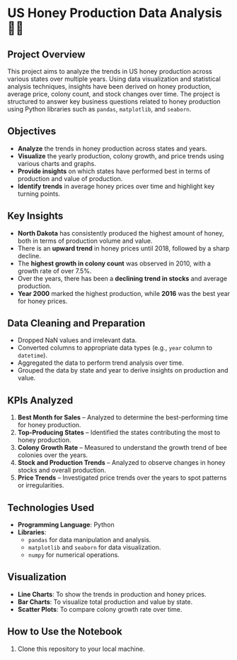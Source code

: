 # US Honey Production Data Analysis 🐝🍯

## Project Overview

This project aims to analyze the trends in US honey production across various states over multiple years. Using data visualization and statistical analysis techniques, insights have been derived on honey production, average price, colony count, and stock changes over time. The project is structured to answer key business questions related to honey production using Python libraries such as `pandas`, `matplotlib`, and `seaborn`.

## Objectives

- **Analyze** the trends in honey production across states and years.
- **Visualize** the yearly production, colony growth, and price trends using various charts and graphs.
- **Provide insights** on which states have performed best in terms of production and value of production.
- **Identify trends** in average honey prices over time and highlight key turning points.

## Key Insights

- **North Dakota** has consistently produced the highest amount of honey, both in terms of production volume and value.
- There is an **upward trend** in honey prices until 2018, followed by a sharp decline.
- The **highest growth in colony count** was observed in 2010, with a growth rate of over 7.5%.
- Over the years, there has been a **declining trend in stocks** and average production.
- **Year 2000** marked the highest production, while **2016** was the best year for honey prices.

## Data Cleaning and Preparation

- Dropped NaN values and irrelevant data.
- Converted columns to appropriate data types (e.g., `year` column to `datetime`).
- Aggregated the data to perform trend analysis over time.
- Grouped the data by state and year to derive insights on production and value.

## KPIs Analyzed

1. **Best Month for Sales** – Analyzed to determine the best-performing time for honey production.
2. **Top-Producing States** – Identified the states contributing the most to honey production.
3. **Colony Growth Rate** – Measured to understand the growth trend of bee colonies over the years.
4. **Stock and Production Trends** – Analyzed to observe changes in honey stocks and overall production.
5. **Price Trends** – Investigated price trends over the years to spot patterns or irregularities.

## Technologies Used

- **Programming Language**: Python
- **Libraries**: 
  - `pandas` for data manipulation and analysis.
  - `matplotlib` and `seaborn` for data visualization.
  - `numpy` for numerical operations.

## Visualization

- **Line Charts**: To show the trends in production and honey prices.
- **Bar Charts**: To visualize total production and value by state.
- **Scatter Plots**: To compare colony growth rate over time.

## How to Use the Notebook

1. Clone this repository to your local machine.
